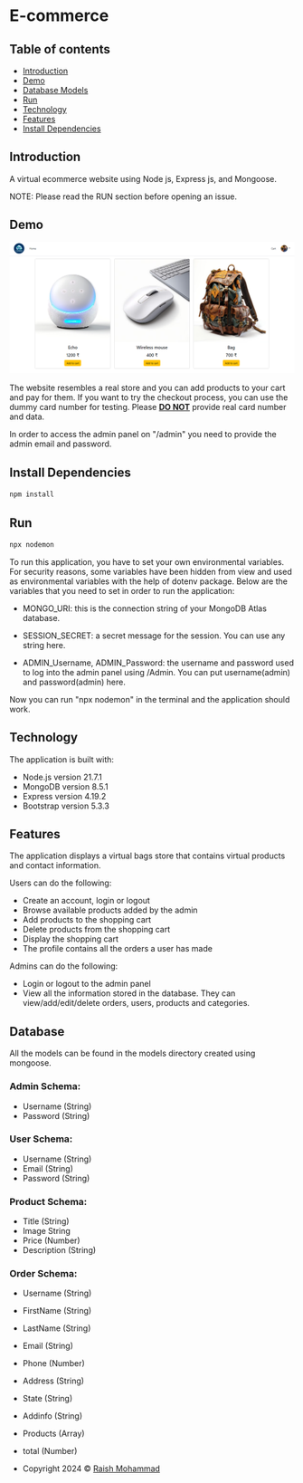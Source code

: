 # E-commerce

## Table of contents

- [Introduction](#introduction)
- [Demo](#demo)
- [Database Models](#database)
- [Run](#run)
- [Technology](#technology)
- [Features](#features)
- [Install Dependencies](#Install)


## Introduction

A virtual ecommerce website using Node js, Express js, and Mongoose.

NOTE: Please read the RUN section before opening an issue.

## Demo

![screenshot](screenshot.png)

The website resembles a real store and you can add products to your cart and pay for them. If you want to try the checkout process, you can use the dummy card number for testing. Please <u><b>DO NOT</b></u> provide real card number and data.

In order to access the admin panel on "/admin" you need to provide the admin email and password.

## Install Dependencies

```bash
npm install 
```

## Run

```bash
npx nodemon
```

To run this application, you have to set your own environmental variables. For security reasons, some variables have been hidden from view and used as environmental variables with the help of dotenv package. Below are the variables that you need to set in order to run the application:

- MONGO_URI: this is the connection string of your MongoDB Atlas database.

- SESSION_SECRET: a secret message for the session. You can use any string here.

- ADMIN_Username, ADMIN_Password: the username and password used to log into the admin panel using /Admin. You can put username(admin) and password(admin) here.

Now you can run "npx nodemon" in the terminal and the application should work.

## Technology

The application is built with:

- Node.js version 21.7.1
- MongoDB version 8.5.1
- Express version 4.19.2
- Bootstrap version 5.3.3

## Features

The application displays a virtual bags store that contains virtual products and contact information.

Users can do the following:

- Create an account, login or logout
- Browse available products added by the admin
- Add products to the shopping cart
- Delete products from the shopping cart
- Display the shopping cart
- The profile contains all the orders a user has made

Admins can do the following:

- Login or logout to the admin panel
- View all the information stored in the database. They can view/add/edit/delete orders, users, products and categories.

## Database

All the models can be found in the models directory created using mongoose.

### Admin Schema:

- Username (String)
- Password (String)

### User Schema:

- Username (String)
- Email (String)
- Password (String)

### Product Schema:

-  Title (String)
-  Image String
-  Price (Number)
-  Description (String)

### Order Schema:

-  Username (String)
-  FirstName (String)
-  LastName (String)
-  Email (String)
-  Phone (Number)
-  Address (String)
-  State (String)
-  Addinfo (String)
-  Products (Array)
-  total (Number)

- Copyright 2024 © [Raish Mohammad](https://github.com/nawab1609)
